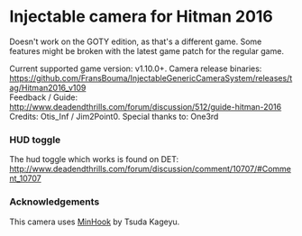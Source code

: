 Injectable camera for Hitman 2016
============================

Doesn't work on the GOTY edition, as that's a different game. Some features might be broken with the latest game patch for the regular game. 

Current supported game version: v1.10.0+. 
Camera release binaries: https://github.com/FransBouma/InjectableGenericCameraSystem/releases/tag/Hitman2016_v109  
Feedback / Guide: http://www.deadendthrills.com/forum/discussion/512/guide-hitman-2016  
Credits: Otis_Inf / Jim2Point0. Special thanks to: One3rd  

### HUD toggle
The hud toggle which works is found on DET: 
http://www.deadendthrills.com/forum/discussion/comment/10707/#Comment_10707

### Acknowledgements
This camera uses [MinHook](https://github.com/TsudaKageyu/minhook) by Tsuda Kageyu.
